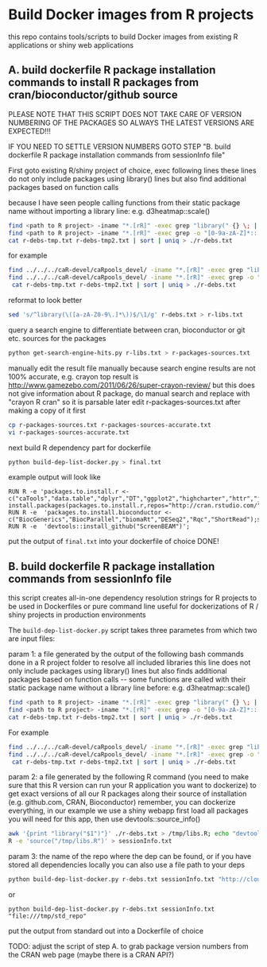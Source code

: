 # Build Docker images from R projects 
this repo contains tools/scripts to build Docker images from existing R applications or shiny web applications

## A. build dockerfile R package installation commands to install R packages from cran/bioconductor/github source
PLEASE NOTE THAT THIS SCRIPT DOES NOT TAKE CARE OF VERSION NUMBERING OF THE PACKAGES SO 
ALWAYS THE LATEST VERSIONS ARE EXPECTED!!!

IF YOU NEED TO SETTLE VERSION NUMBERS GOTO 
STEP "B. build dockerfile R package installation commands from sessionInfo file"


First goto existing R/shiny project of choice, exec following lines
these lines do not only include packages using library() lines but also find additional packages based on function calls 

because I have seen people calling functions from their static package name without importing a library line: e.g. d3heatmap::scale()

```bash
find <path to R project> -iname "*.[rR]" -exec grep "library(" {} \; | grep -v "#" | sort | uniq |sed 's/^library(\([a-zA-Z0-9\.]*\))$/\1/g' > ./r-debs-tmp.txt
find <path to R project> -iname "*.[rR]" -exec grep -o "[0-9a-zA-Z]*::[0-9a-zA-Z]*(" {} \; | grep  -o "^[0-9a-zA-Z]*" |  sort | uniq > ./r-debs-tmp2.txt
cat r-debs-tmp.txt r-debs-tmp2.txt | sort | uniq > ./r-debs.txt
```
for example
```bash
find ../../../caR-devel/caRpools_devel/ -iname "*.[rR]" -exec grep "library(" {} \; | grep -v "#" | sort | uniq | sed 's/^library(\([a-zA-Z0-9\.]*\))$/\1/g' > ./r-debs-tmp.txt
find ../../../caR-devel/caRpools_devel/ -iname "*.[rR]" -exec grep -o "[0-9a-zA-Z_-]*::[0-9a-zA-Z_-]*(" {} \; | grep  -o "^[0-9a-zA-Z]*" |  sort | uniq > ./r-debs-tmp2.txt
 cat r-debs-tmp.txt r-debs-tmp2.txt | sort | uniq > ./r-debs.txt
```

reformat to look better
```bash
sed 's/^library(\([a-zA-Z0-9\.]*\))$/\1/g' r-debs.txt > r-libs.txt
```
query a search engine to differentiate between cran, bioconductor or git etc. sources for the packages

```bash
python get-search-engine-hits.py r-libs.txt > r-packages-sources.txt 
```

manually edit the result file manually because search engine results are not 100% accurate, e.g. crayon top result is http://www.gamezebo.com/2011/06/26/super-crayon-review/ but this does not give information about R package, do manual search and replace with "crayon R cran" so it is parsable later
edit r-packages-sources.txt after making a copy of it first
```bash
cp r-packages-sources.txt r-packages-sources-accurate.txt
vi r-packages-sources-accurate.txt
```

next build R dependency part for dockerfile
```bash
python build-dep-list-docker.py > final.txt
```
example output will look like
```
RUN R -e 'packages.to.install.r <- c("caTools","data.table","dplyr","DT","ggplot2","highcharter","httr","jsonlite","MESS","openxlsx","reshape2","seqinr","shiny","shinyBS","shinydashboard","shinyjs","sm","tidyr","VennDiagram","gmailr"); install.packages(packages.to.install.r,repos="http://cran.rstudio.com/")'
RUN R -e  'packages.to.install.bioconductor <-  c("BiocGenerics","BiocParallel","biomaRt","DESeq2","Rqc","ShortRead");source("http://bioconductor.org/biocLite.R");biocLite();biocLite(packages.to.install.bioconductor)'
RUN R -e  'devtools::install_github("ScreenBEAM")';
```
put the output of ```final.txt``` into your dockerfile of choice
DONE!

## B. build dockerfile R package installation commands from sessionInfo file

this script creates all-in-one dependency resolution strings for R projects to be used in Dockerfiles or pure command line
useful for dockerizations of R / shiny projects in production environments


The ```build-dep-list-docker.py``` script takes three parametes from which two are input files:

param 1: a file generated by the output of the following bash commands done in a R project folder to resolve all included libraries
this line does not only include packages using library() lines but also finds additional packages based on function calls 
-- some functions are called with their static package name without a library line before: e.g. d3heatmap::scale()

```bash
find <path to R project> -iname "*.[rR]" -exec grep "library(" {} \; | grep -v "#" | sort | uniq |sed 's/^library(\([a-zA-Z0-9\.]*\))$/\1/g' > ./r-debs-tmp.txt
find <path to R project> -iname "*.[rR]" -exec grep -o "[0-9a-zA-Z]*::[0-9a-zA-Z]*(" {} \; | grep  -o "^[0-9a-zA-Z]*" |  sort | uniq > ./r-debs-tmp2.txt
cat r-debs-tmp.txt r-debs-tmp2.txt | sort | uniq > ./r-debs.txt
```
For example
```bash
find ../../../caR-devel/caRpools_devel/ -iname "*.[rR]" -exec grep "library(" {} \; | grep -v "#" | sort | uniq | sed 's/^library(\([a-zA-Z0-9\.]*\))$/\1/g' > ./r-debs-tmp.txt
find ../../../caR-devel/caRpools_devel/ -iname "*.[rR]" -exec grep -o "[0-9a-zA-Z_-]*::[0-9a-zA-Z_-]*(" {} \; | grep  -o "^[0-9a-zA-Z]*" |  sort | uniq > ./r-debs-tmp2.txt
 cat r-debs-tmp.txt r-debs-tmp2.txt | sort | uniq > ./r-debs.txt
```

param 2: a file generated by the following R command (you need to make sure that this R version can run your R application you want to dockerize)
to get exact versions of all our R packages along their source of installation (e.g. github.com, CRAN, Bioconductor)
remember, you can dockerize everything, in our example we use a shiny webapp
first load all packages you will need for this app, then use devtools::source_info()

```bash
awk '{print "library("$1")"}' ./r-debs.txt > /tmp/libs.R; echo "devtools::session_info();" >> /tmp/libs.R;
R -e 'source("/tmp/libs.R")' > sessionInfo.txt
```

param 3: the name of the repo where the dep can be found, or if you have stored all dependencies locally you can also use a file path to your deps

```bash
python build-dep-list-docker.py r-debs.txt sessionInfo.txt "http://cloud.r-project.org/"

```
or
```
python build-dep-list-docker.py r-debs.txt sessionInfo.txt "file:///tmp/std_repo" 
```

put the output from standard out into a Dockerfile of choice

TODO: adjust the script of step A. to grab package version numbers from
the CRAN web page (maybe there is a CRAN API?)
